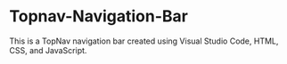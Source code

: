 # Topnav-Navigation-Bar

This is a TopNav navigation bar created using Visual Studio Code, HTML, CSS, and JavaScript.
